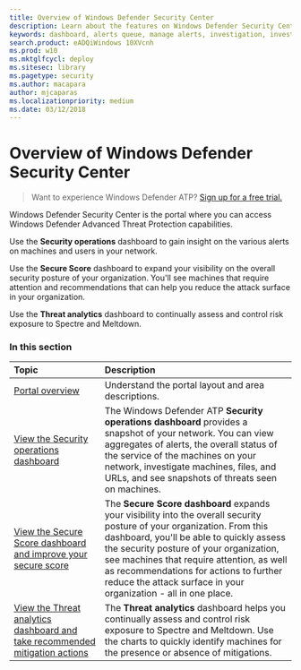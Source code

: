 ```yaml
---
title: Overview of Windows Defender Security Center
description: Learn about the features on Windows Defender Security Center, including how alerts work, and suggestions on how to investigate possible breaches and attacks.
keywords: dashboard, alerts queue, manage alerts, investigation, investigate alerts, investigate machines, submit files, deep analysis, high, medium, low, severity, ioc, ioa
search.product: eADQiWindows 10XVcnh
ms.prod: w10
ms.mktglfcycl: deploy
ms.sitesec: library
ms.pagetype: security
ms.author: macapara
author: mjcaparas
ms.localizationpriority: medium
ms.date: 03/12/2018
---
```


# Overview of Windows Defender Security Center

>Want to experience Windows Defender ATP? [Sign up for a free trial.](https://www.microsoft.com/en-us/WindowsForBusiness/windows-atp?ocid=docs-wdatp-usewdatp-abovefoldlink) 

Windows Defender Security Center is the portal where you can access Windows Defender Advanced Threat Protection capabilities. 

Use the **Security operations** dashboard to gain insight on the various alerts on machines and users in your network.

Use the **Secure Score** dashboard to expand your visibility on the overall security posture of your organization. You'll see machines that require attention and recommendations that can help you reduce the attack surface in your organization.

Use the **Threat analytics** dashboard to continually assess and control risk exposure to Spectre and Meltdown. 


### In this section

Topic | Description
:---|:---
[Portal overview](portal-overview-windows-defender-advanced-threat-protection.md) | Understand the portal layout and area descriptions.
[View the Security operations dashboard](security-operations-dashboard-windows-defender-advanced-threat-protection.md) | The Windows Defender ATP  **Security operations dashboard** provides a snapshot of your network. You can view aggregates of alerts, the overall status of the service of the machines on your network, investigate machines, files, and URLs, and see snapshots of threats seen on machines.
[View the Secure Score dashboard and improve your secure score](secure-score-dashboard-windows-defender-advanced-threat-protection.md) | The **Secure Score dashboard** expands your visibility into the overall security posture of your organization. From this dashboard, you'll be able to quickly assess the security posture of your organization, see machines that require attention, as well as recommendations for actions to further reduce the attack surface in your organization - all in one place.
[View the Threat analytics dashboard and take recommended mitigation actions](threat-analytics-dashboard-windows-defender-advanced-threat-protection.md) | The **Threat analytics** dashboard helps you continually assess and control risk exposure to Spectre and Meltdown. Use the charts to quickly identify machines for the presence or absence of mitigations.


